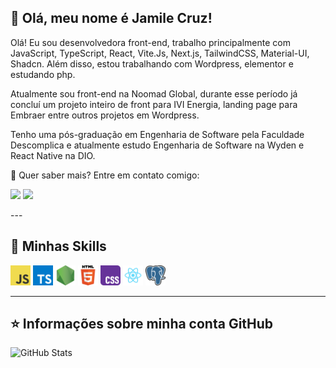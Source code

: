 ## 💜 Olá, meu nome é <strong>Jamile Cruz!</strong>

Olá! Eu sou desenvolvedora front-end, trabalho principalmente com JavaScript, TypeScript, React, Vite.Js, Next.js, TailwindCSS, Material-UI, Shadcn. Além disso, estou trabalhando com Wordpress, elementor e estudando php.

Atualmente sou front-end na Noomad Global, durante esse período já concluí um projeto inteiro de front para IVI Energia, landing page para Embraer entre outros projetos em Wordpress.

Tenho uma pós-graduação em Engenharia de Software pela Faculdade Descomplica e atualmente estudo Engenharia de Software na Wyden e React Native na DIO.

💌 Quer saber mais? Entre em contato comigo:
<p align="left">
  <a href="mailto:mile.criacoes2603@gmail.com?subject=&body=" alt="Gmail">
  <img src="https://img.shields.io/badge/-Gmail-FF0000?style=flat-square&labelColor=FF0000&logo=gmail&logoColor=white&link=mailto:mile.criacoes2603@gmail.com?subject=&body=" /></a>
  <a href="https://www.linkedin.com/in/milecruz26/" alt="LinkedIn">
  <img src="https://img.shields.io/badge/-Linkedin-0e76a8?style=flat-square&logo=Linkedin&logoColor=white&link=https://www.linkedin.com/in/milecruz26/" /></a>
</p>
---

## 🚀 Minhas Skills

<code><img height="32" src="https://raw.githubusercontent.com/github/explore/80688e429a7d4ef2fca1e82350fe8e3517d3494d/topics/javascript/javascript.png" alt="Javascript"/></code>
<code><img height="32" src="https://raw.githubusercontent.com/github/explore/80688e429a7d4ef2fca1e82350fe8e3517d3494d/topics/typescript/typescript.png" alt="Typescript"/></code>
<code><img height="32" src="https://raw.githubusercontent.com/github/explore/80688e429a7d4ef2fca1e82350fe8e3517d3494d/topics/nodejs/nodejs.png" alt="Nodejs"/></code>
<code><img height="32" src="https://raw.githubusercontent.com/github/explore/80688e429a7d4ef2fca1e82350fe8e3517d3494d/topics/html/html.png" alt="HTML5"/></code>
<code><img height="32" src="https://raw.githubusercontent.com/github/explore/80688e429a7d4ef2fca1e82350fe8e3517d3494d/topics/css/css.png" alt="CSS"/></code>
<code><img height="32" src="https://raw.githubusercontent.com/github/explore/80688e429a7d4ef2fca1e82350fe8e3517d3494d/topics/react/react.png" alt="React"/></code>
<code><img height="32" src="https://raw.githubusercontent.com/github/explore/80688e429a7d4ef2fca1e82350fe8e3517d3494d/topics/postgresql/postgresql.png" alt="PostegreSQL"/></code>

---

## ⭐ Informações sobre minha conta GitHub

![GitHub Stats](https://github-readme-stats.vercel.app/api?username=milecruz26&count_private=true&theme=radical&show_icons=true)
